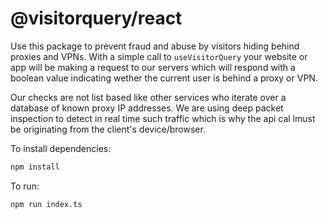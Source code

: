 # @visitorquery/react

Use this package to prevent fraud and abuse by visitors hiding behind proxies and VPNs. With a simple call to `useVisitorQuery`  your website or app will be making a request to our servers which will respond with a boolean value indicating wether the current user is behind a proxy or VPN.

Our checks are not list based like other services who iterate over a database of known proxy IP addresses. We are using deep packet inspection to detect in real time such traffic which is why the api cal lmust be originating from the client's device/browser.

To install dependencies:

```bash
npm install
```

To run:

```bash
npm run index.ts
```